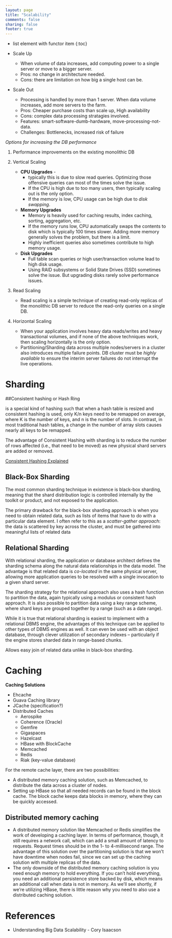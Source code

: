 ```yaml
---
layout: page
title: "Scalability"
comments: false
sharing: false
footer: true
---
```


* list element with functor item
{:toc}


* Scale Up
  * When volume of data increases, add computing power to a single server or move to a bigger server.
  * Pros: no change in architecture needed.
  * Cons: there are limitation on how big a single host can be.
* Scale Out
  * Processing is handled by more than 1 server. When data volume increases, add more servers to the farm.
  * Pros: Cheaper purchase costs than scale up, High availability
  * Cons: complex data processing stratagies involved.
  * Features: smart-software-dumb-hardware, move-processing-not-data.
  * Challenges: Bottlenecks, increased risk of failure

*Options for increasing the DB performance*
	
1. Performance improvements on the existing monolithic DB
2. Vertical Scaling

	* **CPU Upgrades** - 
		* typically this is due to slow read queries. Optimizing those offensive queries can most of the times solve the issue. 
		* If the CPU is high due to too many users, then typically scaling out is the only option.
		* If the memory is low, CPU usage can be high due to *disk swapping*.
	* **Memory Upgrades**
		* Memory is heavily used for caching results, index caching, sorting, aggregation, etc.
		* If the memory runs low, CPU automatically swaps the contents to disk which is typically 100 times slower. Adding more memory generally solves the problem, but there is a limit.
		* Highly inefficient queries also sometimes contribute to high memory usage.
	* **Disk Upgrades**
		* Full table scan queries or high user/transaction volume lead to high disk usage.
		* Using RAID subsystems or Solid State Drives (SSD) sometimes solve the issue. But upgrading disks rarely solve performance issues.

3. Read Scaling

	* Read scaling is a simple technique of creating read-only replicas of the monolithic DB server to reduce the read-only queries on a single DB.

4. Horizontal Scaling

	* When your application involves heavy data reads/writes and heavy transactional volumes, and if none of the above techniques work, then scaling horizontally is the only option.
	* Partitioning/Sharding data across multiple nodes/servers in a cluster also introduces multiple failure points. DB cluster must be *highly available* to ensure the interim server failures do not interrupt the live operations.

# Sharding

##Consistent hashing or Hash Ring

is a special kind of hashing such that when a hash table is resized and consistent hashing is used, only K/n keys need to be remapped on average, where K is the number of keys, and n is the number of slots. In contrast, in most traditional hash tables, a change in the number of array slots causes nearly all keys to be remapped.

The advantage of Consistent Hashing with sharding is to reduce the number of rows affected (i.e., that need to be moved) as new physical shard servers are added or removed.

[Consistent Hashing Explained](http://michaelnielsen.org/blog/consistent-hashing/)

## Black-Box Sharding

The most common sharding technique in existence is black-box sharding, meaning that the shard distribution logic is controlled internally by the toolkit or product, and not exposed to the application.

The primary drawback for the black-box sharding approach is when you need to obtain related data, such as lists of items that have to do with a particular data element. I often refer to this as a *scatter-gather approach*: the data is scattered by key across the cluster, and must be gathered into meaningful lists of related data

## Relational Sharding

With relational sharding, the application or database architect defines the sharding schema along the natural data relationships in the data model. The advantage is that related data is *co-located* in the same physical server, allowing more application queries to be resolved with a single invocation to a given shard server.

The sharding strategy for the relational approach also uses a hash function to partition the data, again typically using a modulus or consistent hash approach. It is also possible to partition data using a key range scheme, where shard keys are grouped together by a range (such as a date range).

While it is true that relational sharding is easiest to implement with a relational DBMS engine, the advantages of this technique can be applied to other types of DBMS engines as well. It can even be used with an object database, through clever utilization of secondary indexes – particularly if the engine stores sharded data in range-based chunks.

Allows easy join of related data unlike in black-box sharding.

# Caching

**Caching Solutions**

* Ehcache
* Guava Caching library
* JCache (specification?)
* Distributed Caches
	* Aerospike
	* Coherence (Oracle)
	* Gemfire
	* Gigaspaces
	* Hazelcast
	* HBase with BlockCache
	* Memcached
	* Redis
	* Riak (key-value database)


For the remote cache layer, there are two possibilities:

* A distributed memory caching solution, such as Memcached, to distribute the data across a cluster of nodes.
* Setting up HBase so that all needed records can be found in the block cache. The block cache keeps data blocks in memory, where they can be quickly accessed.

## Distributed memory caching

* A distributed memory solution like Memcached or Redis simplifies the work of developing a caching layer. In terms of performance, though, it still requires a network call, which can add a small amount of latency to requests. Request times should be in the 1- to 4-millisecond range. The advantage of this solution over the partitioning solution is that we won’t have downtime when nodes fail, since we can set up the caching solution with multiple replicas of the data. 
* The only downside of the distributed memory caching solution is you need enough memory to hold everything. If you can’t hold everything, you need an additional persistence store backed by disk, which means an additional call when data is not in memory. As we’ll see shortly, if we’re utilizing HBase, there is little reason why you need to also use a distributed caching solution.

# References

* Understanding Big Data Scalability - Cory Isaacson